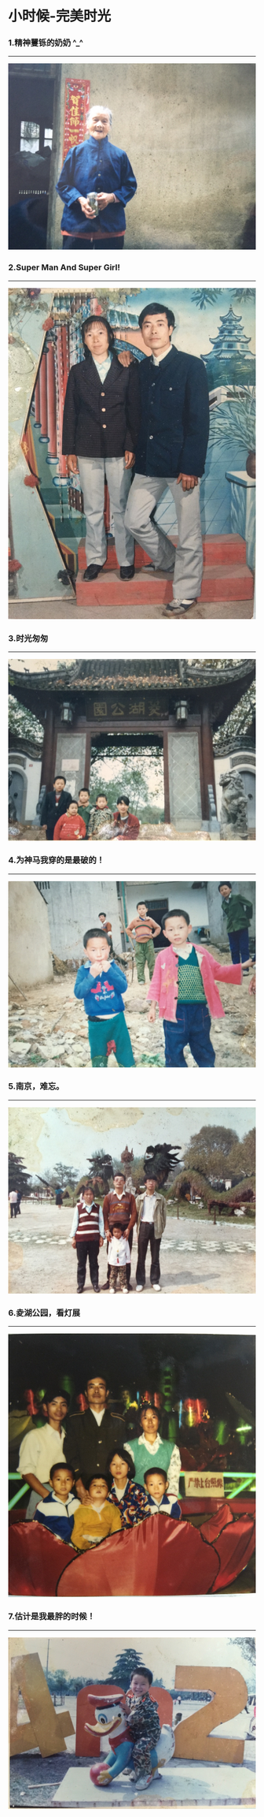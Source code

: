 

小时候-完美时光
============


<h3 class="blueJK">1.精神矍铄的奶奶 ^_^ </h3>

***

![奶奶](/Resource/past/grandma001.jpg "奶奶")


<h3 class="blueJK">2.Super Man And Super Girl! </h3>

***

![爸爸妈妈](/Resource/past/papa-mum001.jpg "爸爸妈妈")


<h3 class="blueJK">3.时光匆匆 </h3>

***

![哥哥们](/Resource/past/brothers.jpg "哥哥们")


<h3 class="blueJK">4.为神马我穿的是最破的！ </h3>

***

![生活捕捉](/Resource/past/family003.jpg "生活捕捉")


<h3 class="blueJK">5.南京，难忘。 </h3>

***

![南京](/Resource/past/family002.jpg "南京")


<h3 class="blueJK">6.夌湖公园，看灯展 </h3>

***

![灯展](/Resource/past/family001.jpg "灯展")


<h3 class="blueJK">7.估计是我最胖的时候！ </h3>

***

![胖](/Resource/past/jk003.jpg "胖")






